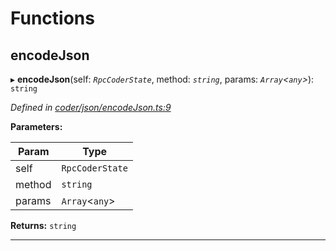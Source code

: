 

# Functions

<a id="encodejson"></a>

##  encodeJson

▸ **encodeJson**(self: *`RpcCoderState`*, method: *`string`*, params: *`Array`<`any`>*): `string`

*Defined in [coder/json/encodeJson.ts:9](https://github.com/polkadot-js/api/blob/7a66258/packages/rpc-provider/src/coder/json/encodeJson.ts#L9)*

**Parameters:**

| Param | Type |
| ------ | ------ |
| self | `RpcCoderState` |
| method | `string` |
| params | `Array`<`any`> |

**Returns:** `string`

___

